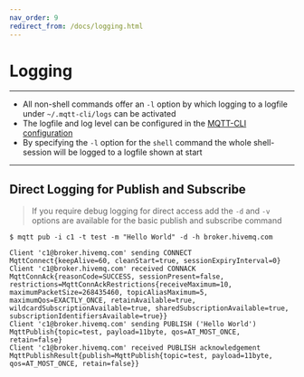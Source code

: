 ```yaml
---
nav_order: 9
redirect_from: /docs/logging.html
---
```


# Logging

***

* All non-shell commands offer an `-l` option by which logging to a logfile under `~/.mqtt-cli/logs` can be activated
* The logfile and log level can be configured in the [MQTT-CLI configuration](configuration.md)
* By specifying the `-l` option for the `shell` command the whole shell-session will be logged to a logfile shown at
  start

***

## Direct Logging for Publish and Subscribe

> If you require debug logging for direct access add the `-d` and `-v` options are available for the basic publish and
> subscribe command

```
$ mqtt pub -i c1 -t test -m "Hello World" -d -h broker.hivemq.com

Client 'c1@broker.hivemq.com' sending CONNECT MqttConnect{keepAlive=60, cleanStart=true, sessionExpiryInterval=0}
Client 'c1@broker.hivemq.com' received CONNACK MqttConnAck{reasonCode=SUCCESS, sessionPresent=false, restrictions=MqttConnAckRestrictions{receiveMaximum=10, maximumPacketSize=268435460, topicAliasMaximum=5, maximumQos=EXACTLY_ONCE, retainAvailable=true, wildcardSubscriptionAvailable=true, sharedSubscriptionAvailable=true, subscriptionIdentifiersAvailable=true}} 
Client 'c1@broker.hivemq.com' sending PUBLISH ('Hello World') MqttPublish{topic=test, payload=11byte, qos=AT_MOST_ONCE, retain=false}
Client 'c1@broker.hivemq.com' received PUBLISH acknowledgement MqttPublishResult{publish=MqttPublish{topic=test, payload=11byte, qos=AT_MOST_ONCE, retain=false}}
```
